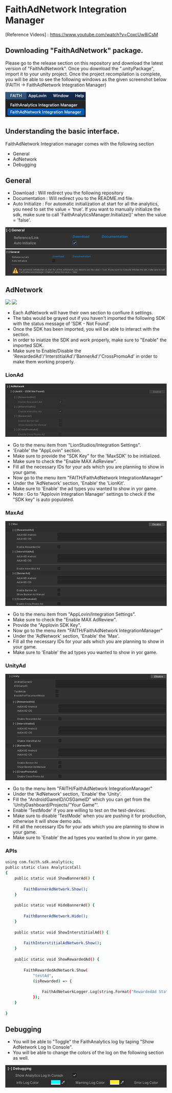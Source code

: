 # FaithAdNetwork Integration Manager
[Reference Videos] : <https://www.youtube.com/watch?v=CoxcUw8iCsM>




## Downloading "FaithAdNetwork" package.

Please go to the release section on this repository and download the latest version of "FaithAdNetwork". Once you download the ".unityPackage", import it to your unity project. Once the project recompilation is complete, you will be able to see the following windows as the given screenshot below (FAITH -> FaithAdNetwork Integration Manager)

![](https://github.com/tashfiq103/com.faith.sdk.adnetwork/blob/main/_GitHubResources/ss0_menu.png)




## Understanding the basic interface.

FaithAdNetwork Integration manager comes with the following section

- General
- AdNetwork
- Debugging




## General
- Download : Will redirect you the following repository
- Documentation : Will redirect you to the README.md file.
- Auto Initialize : For automatic initialization at start for all the analytics, you need to set the value = 'true'. If you want to manually initialize the sdk, make sure to call 'FaithAnalyticsManager.Initialize()' when the value = 'false'.

![](https://github.com/tashfiq103/com.faith.sdk.adnetwork/blob/main/_GitHubResources/ss1_general_auto.png)
![](https://github.com/tashfiq103/com.faith.sdk.adnetwork/blob/main/_GitHubResources/ss2_general_manual.png)



## AdNetwork
![](https://github.com/tashfiq103/com.faith.sdk.adnetwork/blob/main/_GitHubResources/ss3_analytics_overview.png)
![](https://github.com/tashfiq103/com.faith.sdk.adnetwork/blob/main/_GitHubResources/ss4_analytics_enable_disable.png)

- Each AdNetwork will have their own section to confiure it settings.
- The tabs would be grayed out if you haven't imported the following SDK with the status message of 'SDK - Not Found'.
- Once the SDK has been imported, you will be able to interact with the section.
- In order to iniatize the SDK and work properly, make sure to "Enable" the imported SDK.
- Make sure to Enable/Disable the 'RewardedAd'/'InterstitialAd'/'BannerAd'/'CrossPromoAd' in order to make them working properly.

### LionAd

![](https://github.com/tashfiq103/com.faith.sdk.adnetwork/blob/main/_GitHubResources/ss5_adnetwork_lionad.png)

- Go to the  menu item from "LionStudios/Integration Settings".
- 'Enable' the "AppLovin" section.
- Make sure to provide the "SDK Key" for the 'MaxSDK' to be initialized.
- Make sure to check the "Enable MAX AdReview".
- Fill all the necessary IDs for your ads which you are planning to show in your game.
- Now go to the menu item "FAITH/FaithAdNetwork IntegrationManager"
- Under the 'AdNetwork' section, 'Enable' the 'LionKit'.
- Make sure to 'Enable' the ad types you wanted to show in yor game.
- Note : Go to "Applovin Integration Manager' settings to check if the "SDK key" is auto populated.

### MaxAd

![](https://github.com/tashfiq103/com.faith.sdk.adnetwork/blob/main/_GitHubResources/ss6_adnetwork_maxad.png)

- Go to the  menu item from "AppLovin/Integration Settings".
- Make sure to check the "Enable MAX AdReview".
- Provide the "Applovin SDK Key".
- Now go to the menu item "FAITH/FaithAdNetwork IntegrationManager"
- Under the 'AdNetwork' section, 'Enable' the 'Max'.
- Fill all the necessary IDs for your ads which you are planning to show in your game.
- Make sure to 'Enable' the ad types you wanted to show in yor game.

### UnityAd

![](https://github.com/tashfiq103/com.faith.sdk.adnetwork/blob/main/_GitHubResources/ss7_adnetwork_unityad.png)

- Go to the menu item "FAITH/FaithAdNetwork IntegrationManager"
- Under the 'AdNetwork' section, 'Enable' the 'Unity'.
- Fill the "AndroidGameID/iOSGameID" which you can get from the 'UnityDashboard/Projects/"Your Game"'.
- Enable 'TestMode' if you are willing to test on the test-devices.
- Make sure to disable 'TestMode' when you are pushing it for production, otherwise it will show demo ads.
- Fill all the necessary IDs for your ads which you are planning to show in your game.
- Make sure to 'Enable' the ad types you wanted to show in yor game.

### APIs
```sh
using com.faith.sdk.analytics;
public static class AnalyticsCall
{
    public static void ShowBannerAd() {

        FaithBannerAdNetwork.Show();
    }
    
    public static void HideBannerAd() {

        FaithBannerAdNetwork.Hide();
    }
    
    public static void ShowInterstitialAd() {

        FaithInterstitialAdNetwork.Show();
    }
    
    public static void ShowRewardedAd() {

        FaithRewardedAdNetwork.Show(
            "testAd",
            (isRewarded) => {

                FaithAdNetworkLogger.Log(string.Format("RewardedAd Status : {0}", isRewarded));
            });
    }
    
}
```

## Debugging

- You will be able to "Toggle" the FaithAnalytics log by taping "Show AdNetwork Log In Console".
- You will be able to change the colors of the log on the following section as well.

![](https://github.com/tashfiq103/com.faith.sdk.adnetwork/blob/main/_GitHubResources/ss8_debugging.png)
